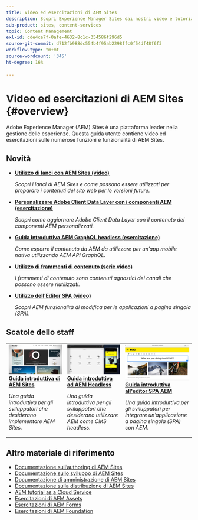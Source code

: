 ```yaml
---
title: Video ed esercitazioni di AEM Sites
description: Scopri Experience Manager Sites dai nostri video e tutorial. Scopri le ultime novità in AEM Sites.
sub-product: sites, content-services
topic: Content Management
exl-id: cde4ce7f-0afe-4632-8c1c-354586f296d5
source-git-commit: d712fb988dc554b4f95ab2298ffc0f54df48f6f3
workflow-type: tm+mt
source-wordcount: '345'
ht-degree: 16%

---
```


# Video ed esercitazioni di AEM Sites {#overview}

Adobe Experience Manager (AEM) Sites è una piattaforma leader nella gestione delle esperienze. Questa guida utente contiene video ed esercitazioni sulle numerose funzioni e funzionalità di AEM Sites.


<div id="whats-new-section">

## Novità

* **[Utilizzo di lanci con AEM Sites (video)](./page-authoring/launches.md)**

   *Scopri i lanci di AEM Sites e come possono essere utilizzati per preparare i contenuti del sito web per le versioni future.*

* **[Personalizzare Adobe Client Data Layer con i componenti AEM (esercitazione)](./integrations/adobe-client-data-layer/data-layer-customize.md)**

   *Scopri come aggiornare Adobe Client Data Layer con il contenuto dei componenti AEM personalizzati.*

* **[Guida introduttiva AEM GraphQL headless (esercitazione)](https://experienceleague.adobe.com/docs/experience-manager-learn/getting-started-with-aem-headless/graphql/overview.html?lang=it)**

   *Come esporre il contenuto da AEM da utilizzare per un’app mobile nativa utilizzando AEM API GraphQL.*

* **[Utilizzo di frammenti di contenuto (serie video)](./content-fragments/content-fragments-feature-video-use.md)**

   *I frammenti di contenuto sono contenuti agnostici dei canali che possono essere riutilizzati.*

* **[Utilizzo dell’Editor SPA (video)](./spa-editor/spa-editor-framework-feature-video-use.md)**

   *Scopri AEM funzionalità di modifica per le applicazioni a pagina singola (SPA).*

</div>

<div id="recs-overview-body-1"></div>
<div id="recs-overview-body-2"></div>
<div id="recs-overview-body-3"></div>
<div id="recs-overview-body-4"></div>
<div id="recs-overview-body-5"></div>
<div id="recs-overview-body-6"></div>

<div id="staff-picks-section">

## Scatole dello staff

<table>
<tr>
  <td>
    <a href="https://experienceleague.adobe.com/docs/experience-manager-learn/getting-started-wknd-tutorial-develop/overview.html?lang=it">
      <img alt="Guida introduttiva ai AEM Sites: esercitazione WKND" src="./assets/aem-wknd-tutorial.png" />
    </a>
    <div>
      <a href="https://experienceleague.adobe.com/docs/experience-manager-learn/getting-started-wknd-tutorial-develop/overview.html">
    <strong>Guida introduttiva di AEM Sites</strong>
    </a>
    </div>
    <p>
    <em>Una guida introduttiva per gli sviluppatori che desiderano implementare AEM Sites.</em>
    <p>
  </td>
  <td>
    <a href="https://experienceleague.adobe.com/docs/experience-manager-learn/getting-started-with-aem-headless/overview.html?lang=it">
    <img alt="Guida introduttiva ad AEM Headless" src="./assets/aem-headless-tutorial.png" />
    </a>
    <div>
    <a href="https://experienceleague.adobe.com/docs/experience-manager-learn/getting-started-with-aem-headless/overview.html">
    <strong>Guida introduttiva ad AEM Headless</strong>
    </a>
    </div>
    <p>
    <em>Una guida introduttiva per gli sviluppatori che desiderano utilizzare AEM come CMS headless.</em>
    </p>
  </td>
  <td>
    <a href="https://experienceleague.adobe.com/docs/experience-manager-learn/getting-started-with-aem-headless/spa-editor/react/overview.html">
      <img alt="Guida introduttiva all'editor SPA AEM" src="./assets/aem-wknd-spa-editor-tutorial.png" />
    </a>
     <div>
      <a href="https://experienceleague.adobe.com/docs/experience-manager-learn/getting-started-with-aem-headless/spa-editor/react/overview.html">
        <strong>Guida introduttiva all'editor SPA AEM</strong>
      </a>
    </div>
    <p>
    <em>Una guida introduttiva per gli sviluppatori per integrare un’applicazione a pagina singola (SPA) con AEM.</em>
    <p>
  </td>
</tr>
</table>

</div>

## Altro materiale di riferimento

* [Documentazione sull’authoring di AEM Sites](https://experienceleague.adobe.com/docs/experience-manager-65/authoring/home.html)
* [Documentazione sullo sviluppo di AEM Sites](https://experienceleague.adobe.com/docs/experience-manager-65/developing/home.html)
* [Documentazione di amministrazione di AEM Sites](https://experienceleague.adobe.com/docs/experience-manager-65/administering/home.html)
* [Documentazione sulla distribuzione di AEM Sites](https://experienceleague.adobe.com/docs/experience-manager-65/deploying/home.html)
* [AEM tutorial as a Cloud Service](/help/cloud-service/overview.md)
* [Esercitazioni di AEM Assets](/help/assets/overview.md)
* [Esercitazioni di AEM Forms](/help/forms/overview.md)
* [Esercitazioni di AEM Foundation](/help/foundation/overview.md)
